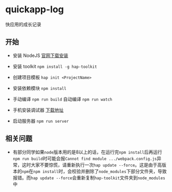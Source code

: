 # quickapp-log
快应用的成长记录

## 开始
- 安装 NodeJS [官网下载安装](https://nodejs.org/)

- 安装 toolkit ```npm install -g hap-toolkit```

- 创建项目模板 ```hap init <ProjectName>```

- 安装依赖模块 ```npm install```

- 手动编译 ```npm run build``` 自动编译 ```npm run watch```

- 手机安装调试器 [下载地址](https://www.quickapp.cn/docCenter/post/69)

- 启动服务器 ```npm run server```


## 相关问题

- 有部分同学如果`node`版本用的是8以上的话，在运行完`npm install`后再运行`npm run build`时可能会报`Cannot find module .../webpack.config.js`异常，这时大家不要惊慌，请重新执行一次`hap update --force`。这是由于高版本的`npm`在`npm install`时，会校验并删除了`node_modules`下部分文件夹，导致报错。而`hap update --force`会重新复制`hap-toolkit`文件夹到`node_modules`中
